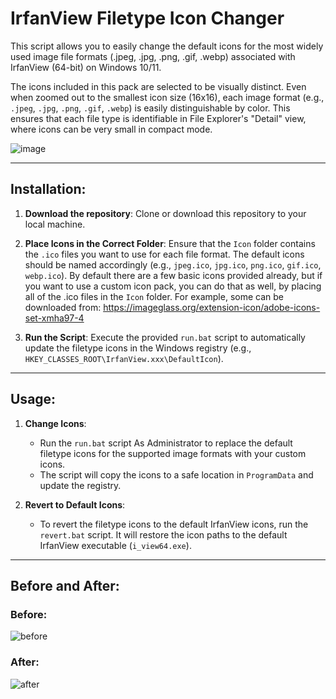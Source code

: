 # IrfanView Filetype Icon Changer

This script allows you to easily change the default icons for the most widely used image file formats (.jpeg, .jpg, .png, .gif, .webp) associated with IrfanView (64-bit) on Windows 10/11.

The icons included in this pack are selected to be visually distinct. Even when zoomed out to the smallest icon size (16x16), each image format (e.g., `.jpeg`, `.jpg`, `.png`, `.gif`, `.webp`) is easily distinguishable by color. This ensures that each file type is identifiable in File Explorer's "Detail" view, where icons can be very small in compact mode.

![image](https://github.com/user-attachments/assets/c98365e5-6cf5-4eb6-8d37-53e2462fd4f9)

---

## Installation:
1. **Download the repository**: Clone or download this repository to your local machine.
2. **Place Icons in the Correct Folder**: Ensure that the `Icon` folder contains the `.ico` files you want to use for each file format. The default icons should be named accordingly (e.g., `jpeg.ico`, `jpg.ico`, `png.ico`, `gif.ico`, `webp.ico`). By default there are a few basic icons provided already, but if you want to use a custom icon pack, you can do that as well, by placing all of the .ico files in the `Icon` folder.
For example, some can be downloaded from: https://imageglass.org/extension-icon/adobe-icons-set-xmha97-4

4. **Run the Script**: Execute the provided `run.bat` script to automatically update the filetype icons in the Windows registry (e.g., `HKEY_CLASSES_ROOT\IrfanView.xxx\DefaultIcon`).

---

## Usage:
1. **Change Icons**:
   - Run the `run.bat` script As Administrator to replace the default filetype icons for the supported image formats with your custom icons.
   - The script will copy the icons to a safe location in `ProgramData` and update the registry.

2. **Revert to Default Icons**:
   - To revert the filetype icons to the default IrfanView icons, run the `revert.bat` script. It will restore the icon paths to the default IrfanView executable (`i_view64.exe`).


---

## Before and After:
### Before:
![before](https://github.com/user-attachments/assets/8b87c198-652d-4590-956b-d60a31917afc)

### After:
![after](https://github.com/user-attachments/assets/04e0cbc1-ce5a-4b18-ba37-dbbe418a4d1b)
